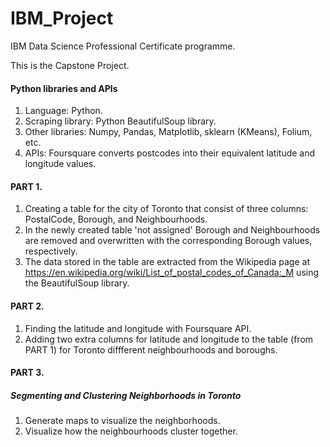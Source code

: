 # IBM_Project

IBM Data Science Professional Certificate programme.  

This is the Capstone Project.   
#### Python libraries and APIs
1. Language: Python.
1. Scraping library: Python BeautifulSoup library.
1. Other libraries: Numpy, Pandas, Matplotlib, sklearn (KMeans), Folium, etc.
1. APIs: Foursquare converts postcodes into their equivalent latitude and longitude values.


#### PART 1.
1. Creating a table for the city of Toronto that consist of three columns: PostalCode, Borough, and Neighbourhoods.
1. In the newly created table 'not assigned' Borough and Neighbourhoods are removed and overwritten with the corresponding Borough values,    respectively.
1. The data stored in the table are extracted from the Wikipedia page at https://en.wikipedia.org/wiki/List_of_postal_codes_of_Canada:_M
   using the BeautifulSoup library.

#### PART 2. 
1. Finding  the latitude and longitude with Foursquare API. 
1. Adding two extra columns for latitude and longitude to the table (from PART 1) for Toronto diffferent neighbourhoods and boroughs.

#### PART 3. 
##### Segmenting and Clustering Neighborhoods in Toronto 
1. Generate maps to visualize the neighborhoods.
1. Visualize how the neighbourhoods cluster together.
